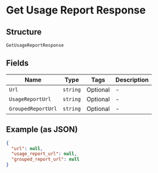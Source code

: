 
# Get Usage Report Response

## Structure

`GetUsageReportResponse`

## Fields

| Name | Type | Tags | Description |
|  --- | --- | --- | --- |
| `Url` | `string` | Optional | - |
| `UsageReportUrl` | `string` | Optional | - |
| `GroupedReportUrl` | `string` | Optional | - |

## Example (as JSON)

```json
{
  "url": null,
  "usage_report_url": null,
  "grouped_report_url": null
}
```


